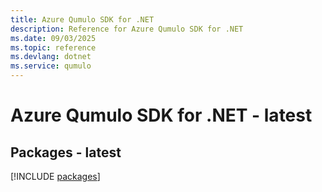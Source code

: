 ```yaml
---
title: Azure Qumulo SDK for .NET
description: Reference for Azure Qumulo SDK for .NET
ms.date: 09/03/2025
ms.topic: reference
ms.devlang: dotnet
ms.service: qumulo
---
```

# Azure Qumulo SDK for .NET - latest
## Packages - latest
[!INCLUDE [packages](qumulo-index.md)]